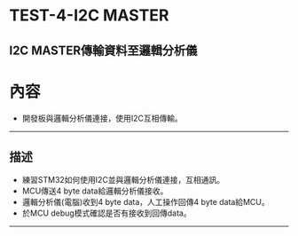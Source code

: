 TEST-4-I2C MASTER
===
I2C MASTER傳輸資料至邏輯分析儀
---
# 內容
- 開發板與邏輯分析儀連接，使用I2C互相傳輸。
---
## 描述
- 練習STM32如何使用I2C並與邏輯分析儀連接，互相通訊。
- MCU傳送4 byte data給邏輯分析儀接收。
- 邏輯分析儀(電腦)收到4 byte data，人工操作回傳4 byte data給MCU。
- 於MCU debug模式確認是否有接收到回傳data。
---